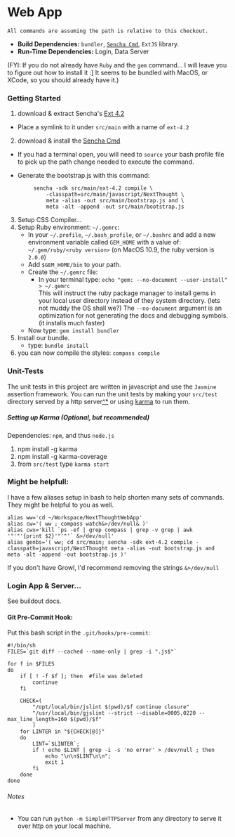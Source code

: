 # Web App

	All commands are assuming the path is relative to this checkout.

- **Build Dependencies:** `bundler`, [`Sencha Cmd`][SENCHACMD], `ExtJS` library.
- **Run-Time Dependencies:** Login, Data Server

(FYI: If you do not already have `Ruby` and the `gem` command… I will leave you to figure out how to install it :] It seems to be bundled with MacOS, or XCode, so you should already have it.)

### Getting Started

1. download & extract Sencha's [Ext 4.2][EXTJS]
 * Place a symlink to it under `src/main` with a name of `ext-4.2`
2. download & install the [Sencha Cmd][SENCHACMD]
 * If you had a terminal open, you will need to `source` your bash profile file to pick up the path change needed to execute the command.
 * Generate the bootstrap.js with this command:


			sencha -sdk src/main/ext-4.2 compile \
				-classpath=src/main/javascript/NextThought \
				meta -alias -out src/main/bootstrap.js and \
				meta -alt -append -out src/main/bootstrap.js


3. Setup CSS Compiler…
  1. Setup Ruby environment: `~/.gemrc`: 
     * In your `~/.profile`, `~/.bash_profile`, or `~/.bashrc` and add a new environment variable called `GEM_HOME` with a value of: `~/.gem/ruby/<ruby version>` (on MacOS 10.9, the ruby version is `2.0.0`)
     * Add `$GEM_HOME/bin` to your path.
     * Create the `~/.gemrc` file:
         - In your terminal type: `echo "gem: --no-document --user-install" > ~/.gemrc`  
         This will instruct the ruby package manager to install gems in your local user directory instead of they system directory. (lets not muddy the OS shall we?) The `--no-document` argument is an optimization for not generating the docs and debugging symbols. (it installs much faster)
     * Now type: `gem install bundler`
  2. Install our bundle.
     * type: `bundle install`
  3. you can now compile the styles: `compass compile`

### Unit-Tests

The unit tests in this project are written in javascript and use the `Jasmine` assertion framework.  You can run the unit tests by making your `src/test` directory served by a http server[^*][#httpserver] or using [karma][karma] to run them.

##### Setting up Karma (Optional, but recommended)
Dependencies: `npm`, and thus `node.js`

1. npm install -g karma 
2. npm install -g karma-coverage
3. from `src/test` type `karma start`


### Might be helpfull:

I have a few aliases setup in bash to help shorten many sets of commands. They might be helpful to you as well.

	alias ww='cd ~/Workspace/NextThoughtWebApp'
	alias cw='( ww ; compass watch&>/dev/null& )'
	alias cwx='kill `ps -ef | grep compass | grep -v grep | awk '"'"'{print $2}'"'"'` &>/dev/null'
	alias genbs='( ww; cd src/main; sencha -sdk ext-4.2 compile -classpath=javascript/NextThought meta -alias -out bootstrap.js and meta -alt -append -out bootstrap.js )'

If you don't have Growl, I'd recommend removing the strings `&>/dev/null`

### Login App & Server...
See buildout docs.


#### Git Pre-Commit Hook:
Put this bash script in the `.git/hooks/pre-commit`:

	#!/bin/sh
	FILES=`git diff --cached --name-only | grep -i ".js$"`

    for f in $FILES
    do
    	if [ ! -f $f ]; then  #file was deleted
    		continue
    	fi

    	CHECK=(
    		"/opt/local/bin/jslint $(pwd)/$f continue closure"
    		"/usr/local/bin/gjslint --strict --disable=0005,0220 --max_line_length=160 $(pwd)/$f"
    		)
    	for LINTER in "${CHECK[@]}"
    	do
    		LINT=`$LINTER`;
    		if ! echo $LINT | grep -i -s 'no error' > /dev/null ; then
    			echo "\n\n$LINT\n\n";
    			exit 1
    		fi
    	done
    done

###### Notes
* <a name="httpwebservernote"></a>You can run `python -m SimpleHTTPServer` from any directory to serve it over http on your local machine.

[karma]: http://karma-runner.github.io
[#httpserver]: #httpwebservernote
[EXTJS]: http://www.sencha.com/products/extjs/download/
[SENCHACMD]: http://www.sencha.com/products/sencha-cmd/download/
